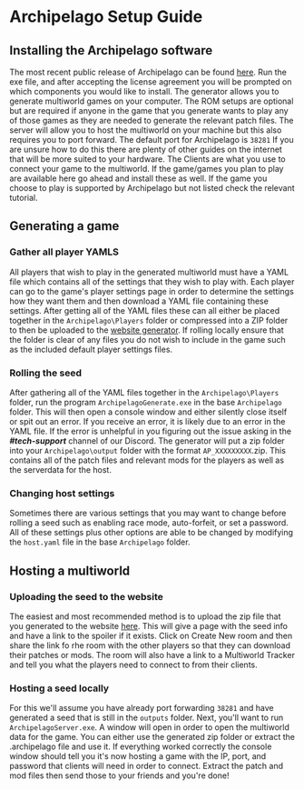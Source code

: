 # Archipelago Setup Guide

## Installing the Archipelago software
The most recent public release of Archipelago can be found [here](https://github.com/ArchipelagoMW/Archipelago/releases).
Run the exe file, and after accepting the license agreement you will be prompted on which components you would like to install. The generator allows you to generate multiworld games on your computer. The ROM setups are optional but are required if anyone in the game that you generate wants to play any of those games as they are needed to generate the relevant patch files. The server will allow you to host the multiworld on your machine but this also requires you to port forward. The default port for Archipelago is `38281` If you are unsure how to do this there are plenty of other guides on the internet that will be more suited to your hardware. The Clients are what you use to connect your game to the multiworld. If the game/games you plan to play are available here go ahead and install these as well. If the game you choose to play is supported by Archipelago but not listed check the relevant tutorial.

## Generating a game
### Gather all player YAMLS
All players that wish to play in the generated multiworld must have a YAML file which contains all of the settings that they wish to play with.
Each player can go to the game's player settings page in order to determine the settings how they want them and then download a YAML file containing these settings.
After getting all of the YAML files these can all either be placed together in the `Archipelago\Players` folder or compressed into a ZIP folder to then be uploaded to the [website generator](http://archipelago.gg:48484/generate).
If rolling locally ensure that the folder is clear of any files you do not wish to include in the game such as the included default player settings files.

### Rolling the seed
After gathering all of the YAML files together in the `Archipelago\Players` folder, run the program `ArchipelagoGenerate.exe` in the base `Archipelago` folder. This will then open a console window and either silently close itself or spit out an error. If you receive an error, it is likely due to an error in the YAML file. If the error is unhelpful in you figuring out the issue asking in the ***#tech-support*** channel of our Discord. The generator will put a zip folder into your `Archipelago\output` folder with the format `AP_XXXXXXXXX`.zip. This contains all of the patch files and relevant mods for the players as well as the serverdata for the host.

### Changing host settings
Sometimes there are various settings that you may want to change before rolling a seed such as enabling race mode, auto-forfeit, or set a password. All of these settings plus other options are able to be changed by modifying the `host.yaml` file in the base `Archipelago` folder. 

## Hosting a multiworld
### Uploading the seed to the website
The easiest and most recommended method is to upload the zip file that you generated to the website [here](http://archipelago.gg:48484/uploads). This will give a page with the seed info and have a link to the spoiler if it exists. Click on Create New room and then share the link fo rhe room with the other players so that they can download their patches or mods. The room will also have a link to a Multiworld Tracker and tell you what the players need to connect to from their clients. 

### Hosting a seed locally
For this we'll assume you have already port forwarding `38281` and have generated a seed that is still in the `outputs` folder. Next, you'll want to run `ArchipelagoServer.exe`. A window will open in order to open the multiworld data for the game. You can either use the generated zip folder or extract the .archipelago file and use it. If everything worked correctly the console window should tell you it's now hosting a game with the IP, port, and password that clients will need in order to connect.
Extract the patch and mod files then send those to your friends and you're done!